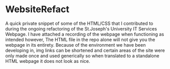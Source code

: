 # WebsiteRefact

A quick private snippet of some of the HTML/CSS that I contributed to during the ongoing refactoring of the St.Joseph's University IT Services Webpage. I have attached a recording of the webpage when functioning as intended however, The HTML file in the repo alone will not give you the webpage in its entirety. Because of the environment we have been developing in, img links can be shortened and certain areas of the site were only made once and used generically so when translated to a standalone HTML webpage it does not look as nice.
